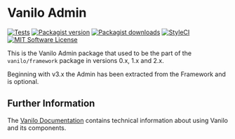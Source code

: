 # Vanilo Admin

[![Tests](https://img.shields.io/github/workflow/status/vanilophp/admin/tests/master?style=flat-square)](https://github.com/vanilophp/admin/actions?query=workflow%3Atests)
[![Packagist version](https://img.shields.io/packagist/v/vanilo/admin.svg?style=flat-square)](https://packagist.org/packages/vanilo/admin)
[![Packagist downloads](https://img.shields.io/packagist/dt/vanilo/admin.svg?style=flat-square)](https://packagist.org/packages/vanilo/admin)
[![StyleCI](https://styleci.io/repos/424961444/shield?branch=master)](https://styleci.io/repos/424961444)
[![MIT Software License](https://img.shields.io/badge/license-MIT-blue.svg?style=flat-square)](LICENSE.md)

This is the Vanilo Admin package that used to be the part of the `vanilo/framework` package in versions 0.x, 1.x and 2.x.

Beginning with v3.x the Admin has been extracted from the Framework and is optional.

## Further Information

The [Vanilo Documentation](https://vanilo.io/docs/) contains technical information about using Vanilo and its
components.
